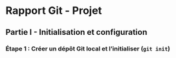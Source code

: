 # Rapport Git - Projet

## Partie I - Initialisation et configuration

### Étape 1 : Créer un dépôt Git local et l’initialiser (`git init`)
